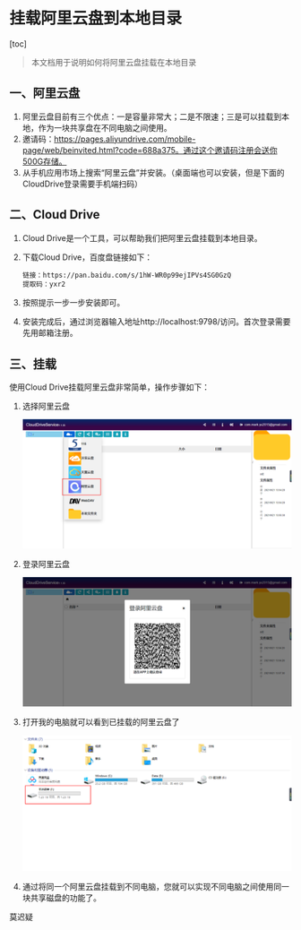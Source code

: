 # 挂载阿里云盘到本地目录

[toc]

> 本文档用于说明如何将阿里云盘挂载在本地目录

## 一、阿里云盘

1. 阿里云盘目前有三个优点：一是容量非常大；二是不限速；三是可以挂载到本地，作为一块共享盘在不同电脑之间使用。
2. 邀请码：https://pages.aliyundrive.com/mobile-page/web/beinvited.html?code=688a375。通过这个邀请码注册会送你500G存储。
3. 从手机应用市场上搜索“阿里云盘”并安装。（桌面端也可以安装，但是下面的CloudDrive登录需要手机端扫码）



## 二、Cloud Drive

1. Cloud Drive是一个工具，可以帮助我们把阿里云盘挂载到本地目录。

2. 下载Cloud Drive，百度盘链接如下：

   ```sh
   链接：https://pan.baidu.com/s/1hW-WR0p99ejIPVs4SG0GzQ 
   提取码：yxr2
   ```

3. 按照提示一步一步安装即可。
4. 安装完成后，通过浏览器输入地址http://localhost:9798/访问。首次登录需要先用邮箱注册。



## 三、挂载

使用Cloud Drive挂载阿里云盘非常简单，操作步骤如下：

1. 选择阿里云盘

   ![1](images/1.jpg)

2. 登录阿里云盘

   ![2](images/2.jpg)

3. 打开我的电脑就可以看到已挂载的阿里云盘了

   ![3](images/3.jpg)
4. 通过将同一个阿里云盘挂载到不同电脑，您就可以实现不同电脑之间使用同一块共享磁盘的功能了。



莫迟疑